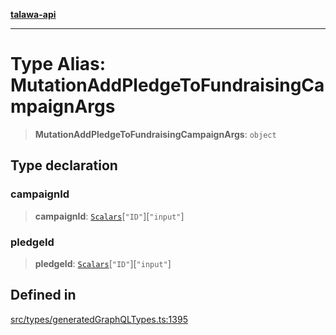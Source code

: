 [**talawa-api**](../../../README.md)

***

# Type Alias: MutationAddPledgeToFundraisingCampaignArgs

> **MutationAddPledgeToFundraisingCampaignArgs**: `object`

## Type declaration

### campaignId

> **campaignId**: [`Scalars`](Scalars.md)\[`"ID"`\]\[`"input"`\]

### pledgeId

> **pledgeId**: [`Scalars`](Scalars.md)\[`"ID"`\]\[`"input"`\]

## Defined in

[src/types/generatedGraphQLTypes.ts:1395](https://github.com/Suyash878/talawa-api/blob/f376d03c37e9acd046e7cc983947432c95f74442/src/types/generatedGraphQLTypes.ts#L1395)
